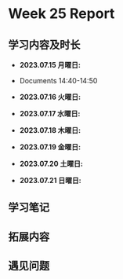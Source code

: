 # Week 25 Report

## 学习内容及时长

* **2023.07.15 月曜日:** 
* Documents 14:40-14:50

* **2023.07.16 火曜日:** 

* **2023.07.17 水曜日:** 

* **2023.07.18 木曜日:** 

* **2023.07.19 金曜日:** 

* **2023.07.20 土曜日:** 

* **2023.07.21 日曜日:** 

## 学习笔记

## 拓展内容

## 遇见问题
